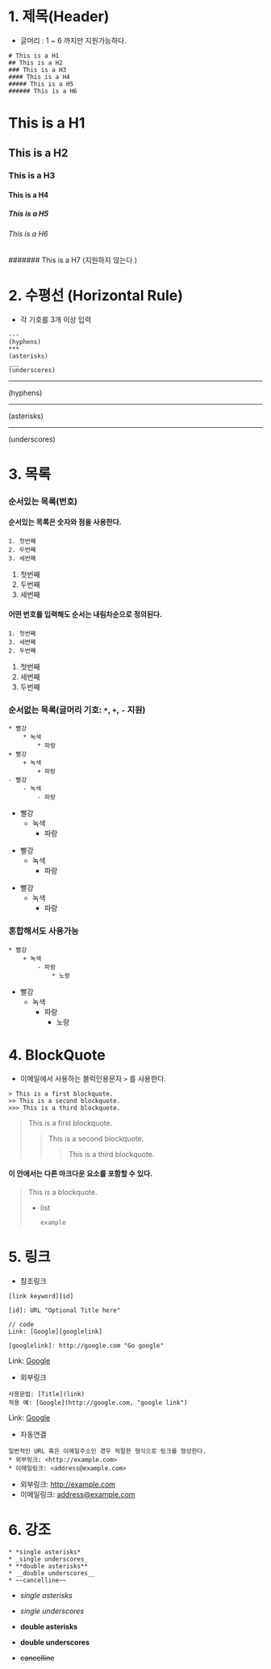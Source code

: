 # 1. 제목(Header)

* 글머리 : 1 ~ 6 까지만 지원가능하다.

```
# This is a H1
## This is a H2
### This is a H3
#### This is a H4
##### This is a H5
###### This is a H6
```

# This is a H1
## This is a H2
### This is a H3
#### This is a H4
##### This is a H5
###### This is a H6

####### This is a H7  (지원하지 않는다.)

# 2. 수평선 (Horizontal Rule)

* 각 기호를 3개 이상 입력

```
--- 
(hyphens)
*** 
(asterisks)
___ 
(underscores)
```

---

(hyphens)

***

(asterisks)

___

(underscores)

# 3. 목록

### 순서있는 목록(번호)

#### 순서있는 목록은 숫자와 점을 사용한다.

```
1. 첫번째
2. 두번째
3. 세번째
```

1. 첫번째
2. 두번째
3. 세번째

#### 어떤 번호를 입력해도 순서는 내림차순으로 정의된다.

```
1. 첫번째
3. 세번째
2. 두번째
```

1. 첫번째
3. 세번째
2. 두번째

### 순서없는 목록(글머리 기호: ```*```, ```+```, ```-``` 지원)

```
* 빨강
	* 녹색
		* 파랑
+ 빨강
	+ 녹색
		+ 파랑
- 빨강
	- 녹색
		- 파랑		
```

* 빨강
	* 녹색
		* 파랑

+ 빨강
	+ 녹색
		+ 파랑
- 빨강
	- 녹색
		- 파랑

### 혼합해서도 사용가능

```
* 빨강
	+ 녹색
		- 파랑
			* 노랑
```

* 빨강
  + 녹색
  	- 파랑
  		* 노랑

# 4. BlockQuote

* 이메일에서 사용하는 블럭인용문자 ```>``` 를 사용한다.

```
> This is a first blockquote.
>> This is a second blockquote.
>>> This is a third blockquote.
```

> This is a first blockquote.
> > This is a second blockquote.
> >
> > > This is a third blockquote.

#### 이 안에서는 다른 마크다운 요소를 포함할 수 있다. 

> This is a blockquote.
>
> * list
>
>   ```
>   example
>   ```

# 5. 링크

* 참조링크

```
[link keyword][id]

[id]: URL "Optional Title here"

// code
Link: [Google][googlelink]

[googlelink]: http://google.com "Go google"
```

Link: [Google][googlelink]

[googlelink]: http://google.com "Go google"

* 외부링크

```
사용문법: [Title](link)
적용 예: [Google](http://google.com, "google link")
```

Link: [Google](http://google.com, "google link")

* 자동연결

```
일반적인 URL 혹은 이메일주소인 경우 적절한 형식으로 링크를 형성한다.
* 외부링크: <http://example.com>
* 이메일링크: <address@example.com>
```

* 외부링크: <http://example.com>
* 이메일링크: <address@example.com>

# 6. 강조

```
* *single asterisks*
* _single underscores_
* **double asterisks**
* __double underscores__
* ~~cancelline~~
```

* *single asterisks*

* _single underscores_

* **double asterisks**

* __double underscores__

* ~~cancelline~~

  